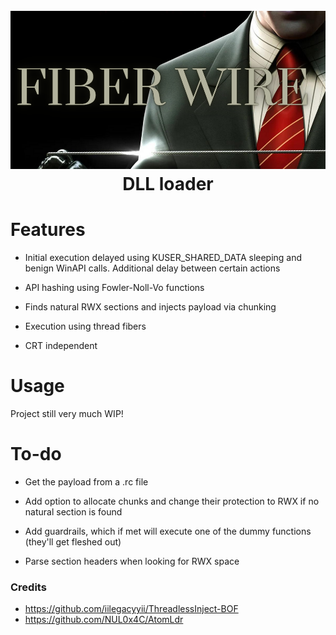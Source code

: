<h1 align="center">
<br>
<img src="FiberWire.PNG">
<br>
DLL loader
</h1>


# Features

- Initial execution delayed using KUSER_SHARED_DATA sleeping and benign WinAPI calls. Additional delay between certain actions

- API hashing using Fowler-Noll-Vo functions

- Finds natural RWX sections and injects payload via chunking

- Execution using thread fibers

- CRT independent


# Usage

Project still very much WIP!


# To-do

- Get the payload from a .rc file

- Add option to allocate chunks and change their protection to RWX if no natural section is found

- Add guardrails, which if met will execute one of the dummy functions (they'll get fleshed out)

- Parse section headers when looking for RWX space

### Credits

- https://github.com/iilegacyyii/ThreadlessInject-BOF
- https://github.com/NUL0x4C/AtomLdr
